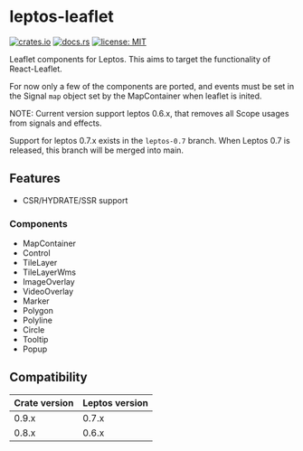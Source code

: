 # leptos-leaflet
[![crates.io](https://img.shields.io/crates/v/leptos-leaflet.svg)](https://crates.io/crates/leptos-leaflet)
[![docs.rs](https://docs.rs/leptos-leaflet/badge.svg)](https://docs.rs/leptos-leaflet)
[![license: MIT](https://img.shields.io/crates/l/syn-rsx.svg)](https://github.com/headless-studio/leptos-leaflet/LICENSE)

Leaflet components for Leptos. This aims to target the functionality of React-Leaflet. 

For now only a few of the components are ported, and events must be set in the Signal `map` object set by the MapContainer when leaflet is inited.

NOTE: Current version support leptos 0.6.x, that removes all Scope usages from signals and effects.

Support for leptos 0.7.x exists in the `leptos-0.7` branch. When Leptos 0.7 is released, this branch will be merged into main.

## Features
- CSR/HYDRATE/SSR support

### Components
- MapContainer
- Control
- TileLayer
- TileLayerWms
- ImageOverlay
- VideoOverlay
- Marker
- Polygon
- Polyline
- Circle
- Tooltip
- Popup

## Compatibility

| Crate version | Leptos version |
|---------------|----------------|
| 0.9.x         | 0.7.x          |
| 0.8.x         | 0.6.x          |